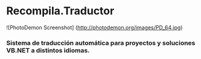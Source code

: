 # Recompila.Traductor

![PhotoDemon Screenshot] (http://photodemon.org/images/PD_64.jpg)

### Sistema de traducción automática para proyectos y soluciones VB.NET a distintos idiomas.  
